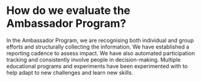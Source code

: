 # How do we evaluate the Ambassador Program?

In the Ambassador Program, we are recognising both individual and group efforts and structurally collecting the information. We have established a reporting cadence to assess impact. We have also automated participation tracking and consistently involve people in decision-making. Multiple educational programs and experiments have been experimented with to help adapt to new challenges and learn new skills.
